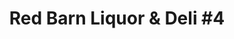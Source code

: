 ---
title: "Red Barn Liquor & Deli #4"
url: /ojai/red-barn-liquor-und-deli-4/
shop: Lebensmittel
---